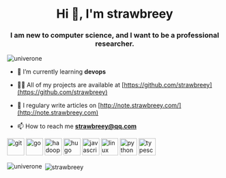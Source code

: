 <h1 align="center">Hi 👋, I'm strawbreey</h1>
<h3 align="center">I am new to computer science, and I want to be a professional researcher.</h3>

<p align="left"> <img src="https://komarev.com/ghpvc/?username=univerone" alt="univerone" /> </p>

- 🌱 I’m currently learning **devops**

- 👨‍💻 All of my projects are available at [https://github.com/strawbreey](https://github.com/strawbreey)

- 📝 I regulary write articles on [http://note.strawbreey.com/](http://note.strawbreey.com)

- 📫 How to reach me **strawbreey@qq.com**

<p align="left">
  <img src="https://www.vectorlogo.zone/logos/git-scm/git-scm-icon.svg" alt="git" width="40" height="40"/>
  <img src="https://devicons.github.io/devicon/devicon.git/icons/go/go-original.svg" alt="go" width="40" height="40"/> 
  <img src="https://www.vectorlogo.zone/logos/apache_hadoop/apache_hadoop-icon.svg" alt="hadoop" width="40" height="40"/> 
  <img src="https://api.iconify.design/logos-hugo.svg" alt="hugo" width="40" height="40"/> 
  <!--   <img src="https://devicons.github.io/devicon/devicon.git/icons/java/java-original-wordmark.svg" alt="java" width="40" height="40"/>  -->
  <img src="https://devicons.github.io/devicon/devicon.git/icons/javascript/javascript-original.svg" alt="javascript" width="40" height="40"/> 
  <!--   <img src="https://www.vectorlogo.zone/logos/jekyllrb/jekyllrb-icon.svg" alt="jekyll" width="40" height="40"/>  -->
  <img src="https://devicons.github.io/devicon/devicon.git/icons/linux/linux-original.svg" alt="linux" width="40" height="40"/> 
  <!--   <img src="https://www.vectorlogo.zone/logos/opencv/opencv-icon.svg" alt="opencv" width="40" height="40"/>  -->
  <img src="https://devicons.github.io/devicon/devicon.git/icons/python/python-original.svg" alt="python" width="40" height="40"/>
  <!--   <img src="https://www.vectorlogo.zone/logos/tensorflow/tensorflow-icon.svg" alt="tensorflow" width="40" height="40"/> -->
  <img src="https://devicons.github.io/devicon/devicon.git/icons/typescript/typescript-original.svg" alt="typescript" width="40" height="40"/>
</p>

<p><img align="left" src="https://github-readme-stats.vercel.app/api/top-langs/?username=strawbreey&layout=compact&hide=html" alt="univerone" /></p>

<p>&nbsp;<img align="center" src="https://github-readme-stats.vercel.app/api?username=strawbreey&show_icons=true" alt="strawbreey" /></p>
